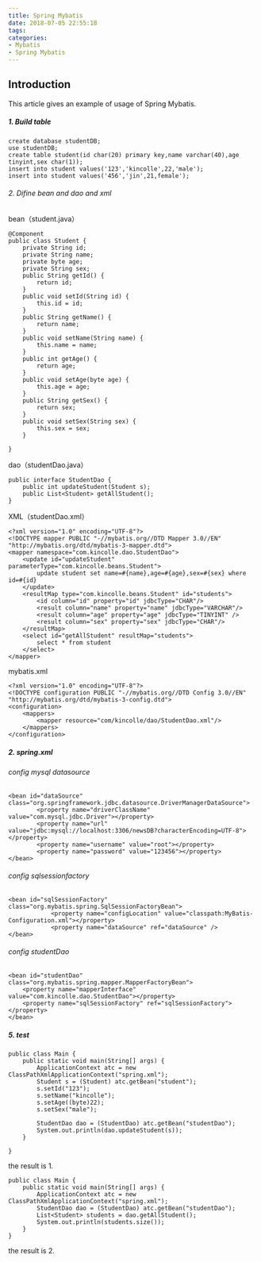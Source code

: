 ```yaml
---
title: Spring Mybatis
date: 2018-07-05 22:55:18
tags:
categories:
- Mybatis
- Spring Mybatis
---
```


## Introduction
This article gives an example of usage of Spring Mybatis.

##### 1. Build table

	create database studentDB;
	use studentDB;
	create table student(id char(20) primary key,name varchar(40),age tinyint,sex char(1));
	insert into student values('123','kincolle',22,'male');
	insert into student values('456','jin',21,female');

###### 2. Difine bean and dao and xml

bean（student.java）

	@Component
	public class Student {
	    private String id;
	    private String name;
	    private byte age;
	    private String sex;
	    public String getId() {
	        return id;
	    }
	    public void setId(String id) {
	        this.id = id;
	    }
	    public String getName() {
	        return name;
	    }
	    public void setName(String name) {
	        this.name = name;
	    }
	    public int getAge() {
	        return age;
	    }
	    public void setAge(byte age) {
	        this.age = age;
	    }
	    public String getSex() {
	        return sex;
	    }
	    public void setSex(String sex) {
	        this.sex = sex;
	    }
	
	}


dao（studentDao.java）

	public interface StudentDao {
	    public int updateStudent(Student s);
	    public List<Student> getAllStudent();
	}

XML（studentDao.xml）

	<?xml version="1.0" encoding="UTF-8"?>
	<!DOCTYPE mapper PUBLIC "-//mybatis.org//DTD Mapper 3.0//EN"   
	"http://mybatis.org/dtd/mybatis-3-mapper.dtd"> 
	<mapper namespace="com.kincolle.dao.StudentDao">
	    <update id="updateStudent" parameterType="com.kincolle.beans.Student">
	        update student set name=#{name},age=#{age},sex=#{sex} where id=#{id}
	    </update>
	    <resultMap type="com.kincolle.beans.Student" id="students">
	        <id column="id" property="id" jdbcType="CHAR"/>
	        <result column="name" property="name" jdbcType="VARCHAR"/>
	        <result column="age" property="age" jdbcType="TINYINT" />
	        <result column="sex" property="sex" jdbcType="CHAR"/>
	    </resultMap>
	    <select id="getAllStudent" resultMap="students">
	        select * from student
	    </select>
	</mapper>

mybatis.xml
	
	<?xml version="1.0" encoding="UTF-8"?>
	<!DOCTYPE configuration PUBLIC "-//mybatis.org//DTD Config 3.0//EN" "http://mybatis.org/dtd/mybatis-3-config.dtd"> 
	<configuration>
	    <mappers>
	        <mapper resource="com/kincolle/dao/StudentDao.xml"/>
	    </mappers>
	</configuration>


##### 2. spring.xml
######  config mysql datasource

	<bean id="dataSource"                   class="org.springframework.jdbc.datasource.DriverManagerDataSource">
	        <property name="driverClassName" value="com.mysql.jdbc.Driver"></property>
	        <property name="url" value="jdbc:mysql://localhost:3306/newsDB?characterEncoding=UTF-8"></property>
	        <property name="username" value="root"></property>
	        <property name="password" value="123456"></property>
	</bean>


###### config sqlsessionfactory

	<bean id="sqlSessionFactory" class="org.mybatis.spring.SqlSessionFactoryBean">
	            <property name="configLocation" value="classpath:MyBatis-Configuration.xml"></property>
	            <property name="dataSource" ref="dataSource" />
	</bean>

###### config studentDao

	<bean id="studentDao" class="org.mybatis.spring.mapper.MapperFactoryBean">  
        <property name="mapperInterface" value="com.kincolle.dao.StudentDao"></property>  
        <property name="sqlSessionFactory" ref="sqlSessionFactory"></property>  
    </bean> 

##### 5. test

	public class Main {
	    public static void main(String[] args) {
	        ApplicationContext atc = new ClassPathXmlApplicationContext("spring.xml");
	        Student s = (Student) atc.getBean("student");
	        s.setId("123");
	        s.setName("kincolle");
	        s.setAge((byte)22);
	        s.setSex("male");
	
	        StudentDao dao = (StudentDao) atc.getBean("studentDao");
	        System.out.println(dao.updateStudent(s));
	    }
	
	}

the result is 1.

	public class Main {
	    public static void main(String[] args) {
	        ApplicationContext atc = new ClassPathXmlApplicationContext("spring.xml");      
	        StudentDao dao = (StudentDao) atc.getBean("studentDao");
	        List<Student> students = dao.getAllStudent();
	        System.out.println(students.size());
	    }
	}

the result is 2.